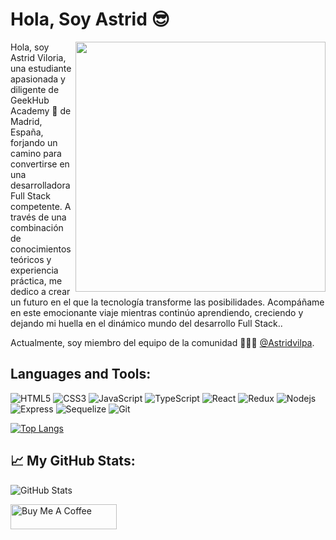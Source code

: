 <h1>Hola, Soy Astrid 😎</h1>
<img align="right" src="https://th.bing.com/th/id/OIP.OYKMfatmHQowW0N0Tdl0XgHaHa?rs=1&pid=ImgDetMain" width="400" />

<div>
  <p>Hola, soy Astrid Viloria, una estudiante apasionada y diligente de GeekHub Academy 🚀 de Madrid, España, forjando un camino para convertirse en una desarrolladora Full Stack competente. A través de una combinación de conocimientos teóricos y experiencia práctica, me dedico a crear un futuro en el que la tecnología transforme las posibilidades. Acompáñame en este emocionante viaje mientras continúo aprendiendo, creciendo y dejando mi huella en el dinámico mundo del desarrollo Full Stack..</p>
</div>

Actualmente, soy miembro del equipo de la comunidad 🙍🏽‍♂️ [@Astridvilpa](https://github.com/Astridvilpa).

<h2>Languages and Tools:</h2>

![HTML5](https://img.shields.io/badge/-HTML5-E34F26?style=flat&logo=html5&logoColor=white) 
![CSS3](https://img.shields.io/badge/-CSS3-1572B6?style=flat&logo=css) 
![JavaScript](https://img.shields.io/badge/-JavaScript-black?style=flat&logo=javascript)
![TypeScript](https://img.shields.io/badge/-TypeScript-black?style=flat&logo=TypeScript)
![React](https://img.shields.io/badge/-React-black?style=flat&logo=react)
![Redux](https://img.shields.io/badge/-Redux-black?style=flat&logo=redux)
![Nodejs](https://img.shields.io/badge/-Nodejs-green?style=flat&logo=Node.js)
![Express](https://img.shields.io/badge/-Express-green?style=flat&logo=Express)
![Sequelize](https://img.shields.io/badge/-Sequelize-green?style=flat&logo=Sequelize)
![Git](https://img.shields.io/badge/-Git-black?style=flat&logo=git)

[![Top Langs](https://github-readme-stats.vercel.app/api/top-langs/?username=Astridvilpa&layout=compact)](https://github.com/Astridvilpa/github-readme-stats)

<h2>📈 My GitHub Stats:</h2>
<p><img src="https://github-readme-stats.vercel.app/api?username=Astridvilpa&count_private=true&show_icons=true&theme=radical" alt="GitHub Stats"></p>

<a href="https://www.buymeacoffee.com/Astridvilpa" target="_blank" rel="noreferrer nofollow">
  <img src="https://cdn.buymeacoffee.com/buttons/default-red.png" alt="Buy Me A Coffee" height="40" width="170">
</a>

